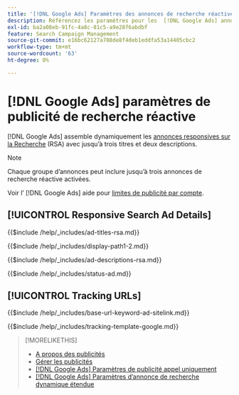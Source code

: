 ```yaml
---
title: '[!DNL Google Ads] Paramètres des annonces de recherche réactive'
description: Référencez les paramètres pour les  [!DNL Google Ads] annonces responsives sur la Recherche.
exl-id: ba2a08eb-91fc-4a8c-81c5-a9e28f6abdbf
feature: Search Campaign Management
source-git-commit: e16bc62127a708de8f4deb1eddfa53a14405cbc2
workflow-type: tm+mt
source-wordcount: '63'
ht-degree: 0%

---
```


# [!DNL Google Ads] paramètres de publicité de recherche réactive

[!DNL Google Ads] assemble dynamiquement les [annonces responsives sur la Recherche](https://support.google.com/google-ads/answer/7684791?hl=en) (RSA) avec jusqu’à trois titres et deux descriptions.

>[!NOTE]
>
>Chaque groupe d’annonces peut inclure jusqu’à trois annonces de recherche réactive activées.

Voir l’ [!DNL Google Ads] aide pour [ limites de publicité par compte](https://support.google.com/google-ads/answer/6372658?hl=en).

## [!UICONTROL Responsive Search Ad Details]

<!-- **[!UICONTROL Ad Titles]:** -->

{{$include /help/_includes/ad-titles-rsa.md}}

<!-- **[!UICONTROL Display Path 1]**, **[!UICONTROL Display Path 2]:** -->

{{$include /help/_includes/display-path1-2.md}}

<!-- **[!UICONTROL Ad Descriptions]:** -->

{{$include /help/_includes/ad-descriptions-rsa.md}}

<!-- **[!UICONTROL Status]:** -->

{{$include /help/_includes/status-ad.md}}

## [!UICONTROL Tracking URLs]

<!-- **[!UICONTROL Base URl]:** -->

{{$include /help/_includes/base-url-keyword-ad-sitelink.md}}

<!-- **[!UICONTROL Tracking Template]:** -->

{{$include /help/_includes/tracking-template-google.md}}

>[!MORELIKETHIS]
>
>* [A propos des publicités](ad-about.md)
>* [Gérer les publicités](ad-manage.md)
>* [[!DNL Google Ads] Paramètres de publicité appel uniquement](ad-settings-google-call.md)
>* [[!DNL Google Ads]  Paramètres d’annonce de recherche dynamique étendue ](ad-settings-google-dsa.md)
